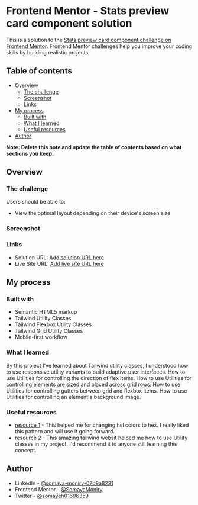 # Frontend Mentor - Stats preview card component solution

This is a solution to the [Stats preview card component challenge on Frontend Mentor](https://www.frontendmentor.io/challenges/stats-preview-card-component-8JqbgoU62). Frontend Mentor challenges help you improve your coding skills by building realistic projects.

## Table of contents

- [Overview](#overview)
  - [The challenge](#the-challenge)
  - [Screenshot](#screenshot)
  - [Links](#links)
- [My process](#my-process)
  - [Built with](#built-with)
  - [What I learned](#what-i-learned)
  - [Useful resources](#useful-resources)
- [Author](#author)

**Note: Delete this note and update the table of contents based on what sections you keep.**

## Overview

### The challenge

Users should be able to:

- View the optimal layout depending on their device's screen size

### Screenshot

### Links

- Solution URL: [Add solution URL here](https://your-solution-url.com)
- Live Site URL: [Add live site URL here](https://state-frontend-mentor.netlify.app/)

## My process

### Built with

- Semantic HTML5 markup
- Tailwind Utility Classes
- Tailwind Flexbox Utility Classes
- Tailwind Grid Utility Classes
- Mobile-first workflow

### What I learned

By this project I've learned about Tailwind utility classes, I understood how to use responsive utility variants to build adaptive user interfaces.
How to use Utilities for controlling the direction of flex items.
How to use Utilities for controlling elements are sized and placed across grid rows.
How to use Utilities for controlling gutters between grid and flexbox items.
How to use Utilities for controlling an element's background image.

### Useful resources

- [resource 1](https://htmlcolors.com/hsl-to-hex) - This helped me for changing hsl colors to hex. I really liked this pattern and will use it going forward.
- [resource 2](https://tailwindui.com/) - This amazing tailwind websit helped me how to use Utility classes in my project. I'd recommend it to anyone still learning this concept.

## Author

- LinkedIn - [@somaya-moniry-07b8a8231](https://www.linkedin.com/in/somaya-moniry-07b8a8231/)
- Frontend Mentor - [@SomayaMoniry](https://www.frontendmentor.io/profile/SomayaMoniry)
- Twitter - [@somayeh01696359](https://www.twitter.com/somayeh01696359)
